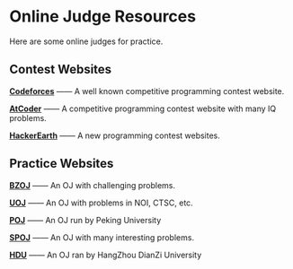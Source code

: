 # Online Judge Resources



Here are some online judges for practice. 

## Contest Websites

[**Codeforces**](http://www.codeforces.com) —— A well known competitive programming contest website.

[**AtCoder**](http://atcoder.jp) —— A competitive programming contest website with many IQ problems.

[**HackerEarth**](http://www.hackerearth.com) —— A new programming contest websites. 

## Practice Websites

[**BZOJ**](http://www.lydsy.com) —— An OJ with challenging problems.

[**UOJ**](http://uoj.ac) —— An OJ with problems in NOI, CTSC, etc. 

[**POJ**](http://poj.org) —— An OJ run by Peking University

[**SPOJ**](http://www.spoj.com) —— An OJ with many interesting problems.

[**HDU**](http://acm.hdu.edu.cn/) —— An OJ ran by HangZhou DianZi University

